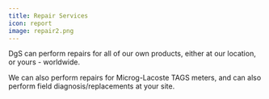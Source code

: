 ```yaml
---
title: Repair Services
icon: report
image: repair2.png
---
```


DgS can perform repairs for all of our own products, either at our location, or yours - worldwide.


We can also perform repairs for Microg-Lacoste TAGS meters, and can also perform field diagnosis/replacements at your site.